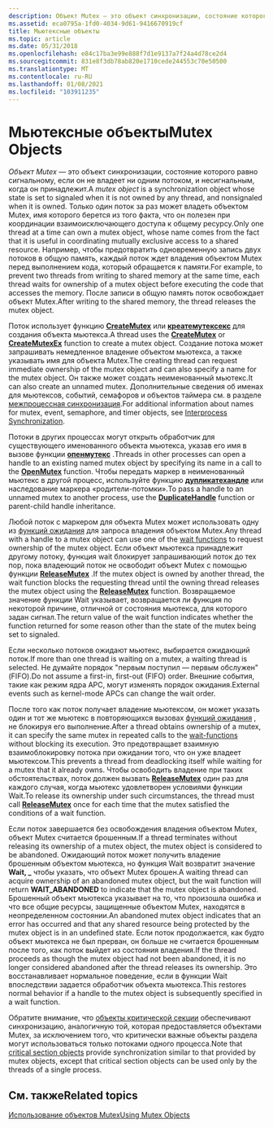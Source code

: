 ```yaml
---
description: Объект Mutex — это объект синхронизации, состояние которого равно сигнальному, если он не владеет ни одним потоком, и несигнальным, когда он принадлежит.
ms.assetid: eca0795a-1fd0-4034-9d61-9416670919cf
title: Мьютексные объекты
ms.topic: article
ms.date: 05/31/2018
ms.openlocfilehash: e84c17ba3e99e888f7d1e9137a7f24a4d78ce2d4
ms.sourcegitcommit: 831e8f3db78ab820e1710cede244553c70e50500
ms.translationtype: MT
ms.contentlocale: ru-RU
ms.lasthandoff: 01/08/2021
ms.locfileid: "103911235"
---
```

# <a name="mutex-objects"></a><span data-ttu-id="0e1b0-103">Мьютексные объекты</span><span class="sxs-lookup"><span data-stu-id="0e1b0-103">Mutex Objects</span></span>

<span data-ttu-id="0e1b0-104">*Объект Mutex* — это объект синхронизации, состояние которого равно сигнальному, если он не владеет ни одним потоком, и несигнальным, когда он принадлежит.</span><span class="sxs-lookup"><span data-stu-id="0e1b0-104">A *mutex object* is a synchronization object whose state is set to signaled when it is not owned by any thread, and nonsignaled when it is owned.</span></span> <span data-ttu-id="0e1b0-105">Только один поток за раз может владеть объектом Mutex, имя которого берется из того факта, что он полезен при координации взаимоисключающего доступа к общему ресурсу.</span><span class="sxs-lookup"><span data-stu-id="0e1b0-105">Only one thread at a time can own a mutex object, whose name comes from the fact that it is useful in coordinating mutually exclusive access to a shared resource.</span></span> <span data-ttu-id="0e1b0-106">Например, чтобы предотвратить одновременную запись двух потоков в общую память, каждый поток ждет владения объектом Mutex перед выполнением кода, который обращается к памяти.</span><span class="sxs-lookup"><span data-stu-id="0e1b0-106">For example, to prevent two threads from writing to shared memory at the same time, each thread waits for ownership of a mutex object before executing the code that accesses the memory.</span></span> <span data-ttu-id="0e1b0-107">После записи в общую память поток освобождает объект Mutex.</span><span class="sxs-lookup"><span data-stu-id="0e1b0-107">After writing to the shared memory, the thread releases the mutex object.</span></span>

<span data-ttu-id="0e1b0-108">Поток использует функцию [**CreateMutex**](/windows/win32/api/synchapi/nf-synchapi-createmutexa) или [**креатемутексекс**](/windows/win32/api/synchapi/nf-synchapi-createmutexexa) для создания объекта мьютекса.</span><span class="sxs-lookup"><span data-stu-id="0e1b0-108">A thread uses the [**CreateMutex**](/windows/win32/api/synchapi/nf-synchapi-createmutexa) or [**CreateMutexEx**](/windows/win32/api/synchapi/nf-synchapi-createmutexexa) function to create a mutex object.</span></span> <span data-ttu-id="0e1b0-109">Создание потока может запрашивать немедленное владение объектом мьютекса, а также указывать имя для объекта Mutex.</span><span class="sxs-lookup"><span data-stu-id="0e1b0-109">The creating thread can request immediate ownership of the mutex object and can also specify a name for the mutex object.</span></span> <span data-ttu-id="0e1b0-110">Он также может создать неименованный мьютекс.</span><span class="sxs-lookup"><span data-stu-id="0e1b0-110">It can also create an unnamed mutex.</span></span> <span data-ttu-id="0e1b0-111">Дополнительные сведения об именах для мьютексов, событий, семафоров и объектов таймера см. в разделе [межпроцессная синхронизация](interprocess-synchronization.md).</span><span class="sxs-lookup"><span data-stu-id="0e1b0-111">For additional information about names for mutex, event, semaphore, and timer objects, see [Interprocess Synchronization](interprocess-synchronization.md).</span></span>

<span data-ttu-id="0e1b0-112">Потоки в других процессах могут открыть обработчик для существующего именованного объекта мьютекса, указав его имя в вызове функции [**опенмутекс**](/windows/win32/api/synchapi/nf-synchapi-openmutexw) .</span><span class="sxs-lookup"><span data-stu-id="0e1b0-112">Threads in other processes can open a handle to an existing named mutex object by specifying its name in a call to the [**OpenMutex**](/windows/win32/api/synchapi/nf-synchapi-openmutexw) function.</span></span> <span data-ttu-id="0e1b0-113">Чтобы передать маркер в неименованный мьютекс в другой процесс, используйте функцию [**дупликатехандле**](/windows/win32/api/handleapi/nf-handleapi-duplicatehandle) или наследование маркера «родители-потомки».</span><span class="sxs-lookup"><span data-stu-id="0e1b0-113">To pass a handle to an unnamed mutex to another process, use the [**DuplicateHandle**](/windows/win32/api/handleapi/nf-handleapi-duplicatehandle) function or parent-child handle inheritance.</span></span>

<span data-ttu-id="0e1b0-114">Любой поток с маркером для объекта Mutex может использовать одну из [функций ожидания](wait-functions.md) для запроса владения объектом Mutex.</span><span class="sxs-lookup"><span data-stu-id="0e1b0-114">Any thread with a handle to a mutex object can use one of the [wait functions](wait-functions.md) to request ownership of the mutex object.</span></span> <span data-ttu-id="0e1b0-115">Если объект мьютекса принадлежит другому потоку, функция wait блокирует запрашивающий поток до тех пор, пока владеющий поток не освободит объект Mutex с помощью функции [**ReleaseMutex**](/windows/win32/api/synchapi/nf-synchapi-releasemutex) .</span><span class="sxs-lookup"><span data-stu-id="0e1b0-115">If the mutex object is owned by another thread, the wait function blocks the requesting thread until the owning thread releases the mutex object using the [**ReleaseMutex**](/windows/win32/api/synchapi/nf-synchapi-releasemutex) function.</span></span> <span data-ttu-id="0e1b0-116">Возвращаемое значение функции Wait указывает, возвращается ли функция по некоторой причине, отличной от состояния мьютекса, для которого задан сигнал.</span><span class="sxs-lookup"><span data-stu-id="0e1b0-116">The return value of the wait function indicates whether the function returned for some reason other than the state of the mutex being set to signaled.</span></span>

<span data-ttu-id="0e1b0-117">Если несколько потоков ожидают мьютекс, выбирается ожидающий поток.</span><span class="sxs-lookup"><span data-stu-id="0e1b0-117">If more than one thread is waiting on a mutex, a waiting thread is selected.</span></span> <span data-ttu-id="0e1b0-118">Не думайте порядок "первым поступил — первым обслужен" (FIFO).</span><span class="sxs-lookup"><span data-stu-id="0e1b0-118">Do not assume a first-in, first-out (FIFO) order.</span></span> <span data-ttu-id="0e1b0-119">Внешние события, такие как режим ядра APC, могут изменять порядок ожидания.</span><span class="sxs-lookup"><span data-stu-id="0e1b0-119">External events such as kernel-mode APCs can change the wait order.</span></span>

<span data-ttu-id="0e1b0-120">После того как поток получает владение мьютексом, он может указать один и тот же мьютекс в повторяющихся вызовах [функций ожидания](wait-functions.md) , не блокируя его выполнение.</span><span class="sxs-lookup"><span data-stu-id="0e1b0-120">After a thread obtains ownership of a mutex, it can specify the same mutex in repeated calls to the [wait-functions](wait-functions.md) without blocking its execution.</span></span> <span data-ttu-id="0e1b0-121">Это предотвращает взаимную взаимоблокировку потока при ожидании того, что он уже владеет мьютексом.</span><span class="sxs-lookup"><span data-stu-id="0e1b0-121">This prevents a thread from deadlocking itself while waiting for a mutex that it already owns.</span></span> <span data-ttu-id="0e1b0-122">Чтобы освободить владение при таких обстоятельствах, поток должен вызвать [**ReleaseMutex**](/windows/win32/api/synchapi/nf-synchapi-releasemutex) один раз для каждого случая, когда мьютекс удовлетворен условиями функции Wait.</span><span class="sxs-lookup"><span data-stu-id="0e1b0-122">To release its ownership under such circumstances, the thread must call [**ReleaseMutex**](/windows/win32/api/synchapi/nf-synchapi-releasemutex) once for each time that the mutex satisfied the conditions of a wait function.</span></span>

<span data-ttu-id="0e1b0-123">Если поток завершается без освобождения владения объектом Mutex, объект Mutex считается брошенным.</span><span class="sxs-lookup"><span data-stu-id="0e1b0-123">If a thread terminates without releasing its ownership of a mutex object, the mutex object is considered to be abandoned.</span></span> <span data-ttu-id="0e1b0-124">Ожидающий поток может получить владение брошенным объектом мьютекса, но функция Wait возвратит значение **Wait, \_** чтобы указать, что объект Mutex брошен.</span><span class="sxs-lookup"><span data-stu-id="0e1b0-124">A waiting thread can acquire ownership of an abandoned mutex object, but the wait function will return **WAIT\_ABANDONED** to indicate that the mutex object is abandoned.</span></span> <span data-ttu-id="0e1b0-125">Брошенный объект мьютекса указывает на то, что произошла ошибка и что все общие ресурсы, защищенные объектом Mutex, находятся в неопределенном состоянии.</span><span class="sxs-lookup"><span data-stu-id="0e1b0-125">An abandoned mutex object indicates that an error has occurred and that any shared resource being protected by the mutex object is in an undefined state.</span></span> <span data-ttu-id="0e1b0-126">Если поток продолжается, как будто объект мьютекса не был прерван, он больше не считается брошенным после того, как поток выйдет из состояния владения.</span><span class="sxs-lookup"><span data-stu-id="0e1b0-126">If the thread proceeds as though the mutex object had not been abandoned, it is no longer considered abandoned after the thread releases its ownership.</span></span> <span data-ttu-id="0e1b0-127">Это восстанавливает нормальное поведение, если в функции Wait впоследствии задается обработчик объекта мьютекса.</span><span class="sxs-lookup"><span data-stu-id="0e1b0-127">This restores normal behavior if a handle to the mutex object is subsequently specified in a wait function.</span></span>

<span data-ttu-id="0e1b0-128">Обратите внимание, что [объекты критической секции](critical-section-objects.md) обеспечивают синхронизацию, аналогичную той, которая предоставляется объектами Mutex, за исключением того, что критически важные объекты раздела могут использоваться только потоками одного процесса.</span><span class="sxs-lookup"><span data-stu-id="0e1b0-128">Note that [critical section objects](critical-section-objects.md) provide synchronization similar to that provided by mutex objects, except that critical section objects can be used only by the threads of a single process.</span></span>

## <a name="related-topics"></a><span data-ttu-id="0e1b0-129">См. также</span><span class="sxs-lookup"><span data-stu-id="0e1b0-129">Related topics</span></span>

<dl> <dt>

[<span data-ttu-id="0e1b0-130">Использование объектов Mutex</span><span class="sxs-lookup"><span data-stu-id="0e1b0-130">Using Mutex Objects</span></span>](using-mutex-objects.md)
</dt> </dl>

 

 
